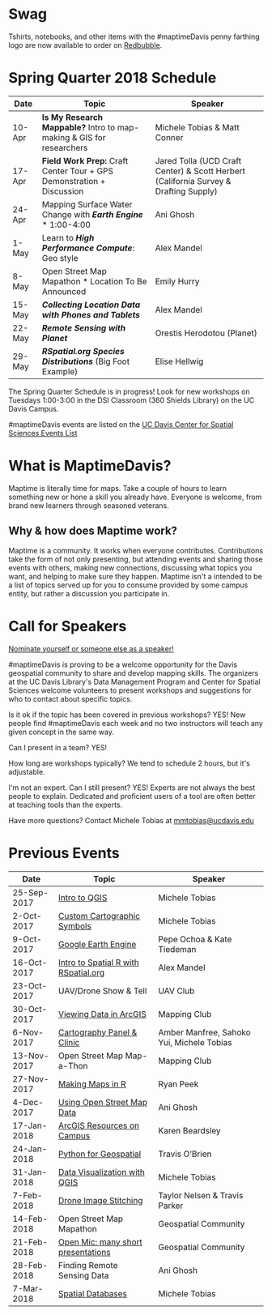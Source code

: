 # Swag
Tshirts, notebooks, and other items with the #maptimeDavis penny farthing logo are now available to order on [Redbubble](https://www.redbubble.com/people/micheletobias/collections/865154-maptimedavis?asc=u).

# Spring Quarter 2018 Schedule

|Date	|Topic	|Speaker
|---|---|---
| 10-Apr	| **Is My Research Mappable?** Intro to map-making & GIS for researchers	| Michele Tobias & Matt Conner
| 17-Apr| **Field Work Prep:** Craft Center Tour + GPS Demonstration + Discussion	| Jared Tolla (UCD Craft Center) & Scott Herbert (California Survey & Drafting Supply)
| 24-Apr| Mapping Surface Water Change with ***Earth Engine*** * 1:00-4:00	| Ani Ghosh
| 1-May | Learn to ***High Performance Compute***: Geo style	| Alex Mandel
| 8-May | Open Street Map Mapathon * Location To Be Announced	| Emily Hurry 
| 15-May | ***Collecting Location Data with Phones and Tablets***	| Alex Mandel
| 22-May | ***Remote Sensing with Planet***	| Orestis Herodotou (Planet)
| 29-May | ***RSpatial.org Species Distributions*** (Big Foot Example)	| Elise Hellwig

The Spring Quarter Schedule is in progress!  Look for new workshops on Tuesdays 1:00-3:00 in the DSI Classroom (360 Shields Library) on the UC Davis Campus.


#maptimeDavis events are listed on the <a href="https://spatial.ucdavis.edu/events/">UC Davis Center for Spatial Sciences Events List</a>

# What is MaptimeDavis?
Maptime is literally time for maps. Take a couple of hours to learn something new or hone a skill you already have.  Everyone is welcome, from brand new learners through seasoned veterans.

## Why & how does Maptime work?
Maptime is a community.  It works when everyone contributes.  Contributions take the form of not only presenting, but attending events and sharing those events with others, making new connections, discussing what topics you want, and helping to make sure they happen.  Maptime isn't a intended to be a list of topics served up for you to consume provided by some campus entity, but rather a discussion you participate in.

# Call for Speakers
<a href="https://docs.google.com/forms/d/e/1FAIpQLSdDjQFZ7U_xNC5yYrlvwt1g3qBXzgFMizXIQXsu1HVD_OaYSQ/viewform?usp=sf_link">Nominate yourself or someone else as a speaker!</a>  

#maptimeDavis is proving to be a welcome opportunity for the Davis geospatial community to share and develop mapping skills.  The organizers at the UC Davis Library's Data Management Program and Center for Spatial Sciences welcome volunteers to present workshops and suggestions for who to contact about specific topics.

Is it ok if the topic has been covered in previous workshops?  YES!  New people find #maptimeDavis each week and no two instructors will teach any given concept in the same way.

Can I present in a team?  YES! 

How long are workshops typically?  We tend to schedule 2 hours, but it's adjustable.

I'm not an expert. Can I still present?  YES!  Experts are not always the best people to explain. Dedicated and proficient users of a tool are often better at teaching tools than the experts.

Have more questions?  Contact Michele Tobias at mmtobias@ucdavis.edu

# Previous Events

|Date	|Topic	|Speaker
|---|---|---
|25-Sep-2017	|[Intro to QGIS](https://github.com/MicheleTobias/MaptimeDavis/tree/master/IntroToQGIS)	|Michele Tobias
|2-Oct-2017	|[Custom Cartographic Symbols](https://github.com/MicheleTobias/MaptimeDavis/tree/master/CustomCartographicSymbols)	|Michele Tobias
|9-Oct-2017	|[Google Earth Engine](https://github.com/MicheleTobias/MaptimeDavis/tree/master/GoogleEarthEngine)	|Pepe Ochoa & Kate Tiedeman
|16-Oct-2017	|[Intro to Spatial R with RSpatial.org](https://github.com/MicheleTobias/MaptimeDavis/tree/master/Rspatial)	|Alex Mandel
|23-Oct-2017	|UAV/Drone Show & Tell	|UAV Club
|30-Oct-2017	|[Viewing Data in ArcGIS](https://github.com/MicheleTobias/MaptimeDavis/tree/master/ViewingDatainArcGIS)	|Mapping Club
|6-Nov-2017	|[Cartography Panel & Clinic](https://github.com/MicheleTobias/MaptimeDavis/tree/master/Cartography)	|Amber Manfree, Sahoko Yui, Michele Tobias
|13-Nov-2017	|Open Street Map Map-a-Thon	|Mapping Club
|27-Nov-2017	|[Making Maps in R](https://github.com/MicheleTobias/MaptimeDavis/tree/master/MapsWithR)	|Ryan Peek
|4-Dec-2017	|[Using Open Street Map Data](https://github.com/MicheleTobias/MaptimeDavis/tree/master/UsingOSMData)	|Ani Ghosh
|17-Jan-2018	|[ArcGIS Resources on Campus](ArcGISResourcesOnCampus)	|Karen Beardsley
|24-Jan-2018	|[Python for Geospatial](PythonGeospatial)	|Travis O’Brien
|31-Jan-2018	|[Data Visualization with QGIS](DataVisualizationWithQGIS)	|Michele Tobias
|7-Feb-2018	|[Drone Image Stitching](DroneImageStitch)	|Taylor Nelsen & Travis Parker
|14-Feb-2018	|Open Street Map Mapathon	|Geospatial Community
|21-Feb-2018	|[Open Mic: many short presentations](https://github.com/MicheleTobias/MaptimeDavis/tree/master/OpenMicSession_Winter2018)	|Geospatial Community
|28-Feb-2018	|Finding Remote Sensing Data	|Ani Ghosh
|7-Mar-2018	|[Spatial Databases](https://github.com/MicheleTobias/MaptimeDavis/tree/master/SpatialDatabases)	|Michele Tobias

